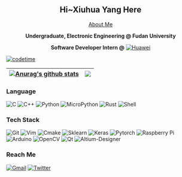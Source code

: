 <!--
<p align="center"><a href="https://anuraghazra.github.io"><img width="80%" src="./assets/gh-readme-header.png" /></a></p>

<br />

I'm a self-taught passionate FrontEnd developer from India 🇮🇳

**About me**

- 💼 FrontEnd Engineer at [Razorpay](http://razorpay.com/)

- 📈 Built github-readme-stats, verlyjs and more, **50m+** hits • **31K** stars on GitHub

- ❤️ I love writing TypeScript, and building fun experiments on type-level

- 💬 Ask me about anything [here](https://github.com/anuraghazra/anuraghazra/issues)

<code><img height="20" src="https://raw.githubusercontent.com/github/explore/80688e429a7d4ef2fca1e82350fe8e3517d3494d/topics/javascript/javascript.png"></code>
<code><img height="20" src="https://raw.githubusercontent.com/github/explore/80688e429a7d4ef2fca1e82350fe8e3517d3494d/topics/typescript/typescript.png"></code>
<code><img height="20" src="https://raw.githubusercontent.com/github/explore/80688e429a7d4ef2fca1e82350fe8e3517d3494d/topics/react/react.png"></code>
<code><img height="20" src="https://raw.githubusercontent.com/github/explore/5c058a388828bb5fde0bcafd4bc867b5bb3f26f3/topics/graphql/graphql.png"></code>
<code><img height="20" src="https://raw.githubusercontent.com/github/explore/80688e429a7d4ef2fca1e82350fe8e3517d3494d/topics/nodejs/nodejs.png"></code>    
-->
<div align="center">

## Hi~Xiuhua Yang Here
  
[About Me](https://gzzyyxh.cn/gzzyyxh/)

**Undergraduate, Electronic Engineering @ Fudan University**

**Software Developer Intern @** [![Huawei](https://img.shields.io/badge/-Huawei-red?style=flat&logo=Huawei&color=red)](http://huawei.com)

</div>

[![codetime](https://wakatime.com/badge/user/0de4f1d3-502b-4e31-a34b-8eee914bed75.svg)](https://wakatime.com/@0de4f1d3-502b-4e31-a34b-8eee914bed75)

| <a href="https://github.com/gzzyyxh/github-readme-stats"><img align="center" src="https://github-readme-stats-khaki-tau-80.vercel.app/api?username=gzzyyxh&show_icons=true&include_all_commits=true&theme=buefy&hide_border=true" alt="Anurag's github stats" /></a> | <a href="https://github.com/gzzyyxh/github-readme-stats"><img align="center" src="https://github-readme-stats-khaki-tau-80.vercel.app/api/top-langs/?username=gzzyyxh&layout=compact&theme=buefy&hide_border=true" /></a> |
|----------------|-----------------|

### Language
![C](https://img.shields.io/badge/-C-999999?style=flat&logo=c)
![C++](https://img.shields.io/badge/-C++-999999?style=flat&logo=c%2B%2B)
![Python](https://img.shields.io/badge/-Python-999999?style=flat&logo=python)
![MicroPython](https://img.shields.io/badge/-MicroPython-999999?style=flat&logo=MicroPython)
![Rust](https://img.shields.io/badge/-Rust-999999?style=flat&logo=rust)
![Shell](https://img.shields.io/badge/-Shell-999999?style=flat&logo=Shell)

### Tech Stack
![Git](https://img.shields.io/badge/-GIT-999999?style=flat&logo=git)
![Vim](https://img.shields.io/badge/-Vim-999999?style=flat&logo=Vim)
![Cmake](https://img.shields.io/badge/-Cmake-999999?style=flat&logo=Cmake)
![Sklearn](https://img.shields.io/badge/-scikitlearn-999999?style=flat&logo=scikit-learn)
![Keras](https://img.shields.io/badge/-Keras-999999?style=flat&logo=Keras)
![Pytorch](https://img.shields.io/badge/-Pytorch-999999?style=flat&logo=pytorch)
![Raspberry Pi](https://img.shields.io/badge/-RaspberryPi-999999?style=flat&logo=RaspberryPi)
![Arduino](https://img.shields.io/badge/-Arduino-999999?style=flat&logo=Arduino)
![OpenCV](https://img.shields.io/badge/-OpenCV-999999?style=flat&logo=OpenCV)
![Qt](https://img.shields.io/badge/-Qt-999999?style=flat&logo=Qt)
![Altium-Designer](https://img.shields.io/badge/-AltiumDesigner-999999?style=flat&logo=Altium-Designer)

### Reach Me
[![Gmail](https://img.shields.io/badge/Gmail-@gzzyyxh-FFFFFF?style=plastic&logo=Gmail)](mailto:gzzyyxh@gmail.com)
[![Twitter](https://img.shields.io/badge/Twitter-@gzzyyxh-FFFFFF?style=plastic&logo=Twitter)](http://twitter.com)
<!--

#### Top Repositories


<a href="https://github.com/anuraghazra/github-readme-stats">
  <img align="center" src="https://github-readme-stats.vercel.app/api/pin/?username=anuraghazra&repo=github-readme-stats&theme=buefy" />
</a>
<a href="https://github.com/anuraghazra/anuraghazra.github.io">
  <img align="center" src="https://github-readme-stats.vercel.app/api/pin/?username=anuraghazra&repo=anuraghazra.github.io&theme=buefy" />
</a>

<br />
<br />

<a href="https://twitter.com/anuraghazru">
  <img align="right" alt="Anurag Hazra | Twitter" width="21px" src="https://raw.githubusercontent.com/anuraghazra/anuraghazra/master/assets/twitter.svg" />
</a>
<a href="https://codesandbox.io/u/anuraghazra">
  <img align="right" alt="Anurag Hazra | CodeSandbox" width="20px" src="https://raw.githubusercontent.com/anuraghazra/anuraghazra/master/assets/codesandbox.svg" />
</a>
-->

<!--
**gzzyyxh/gzzyyxh** is a ✨ _special_ ✨ repository because its `README.md` (this file) appears on your GitHub profile.

Here are some ideas to get you started:

- 🔭 I’m currently working on ...
- 🌱 I’m currently learning ...
- 👯 I’m looking to collaborate on ...
- 🤔 I’m looking for help with ...
- 💬 Ask me about ...
- 📫 How to reach me: ...
- 😄 Pronouns: ...
- ⚡ Fun fact: ...
-->
